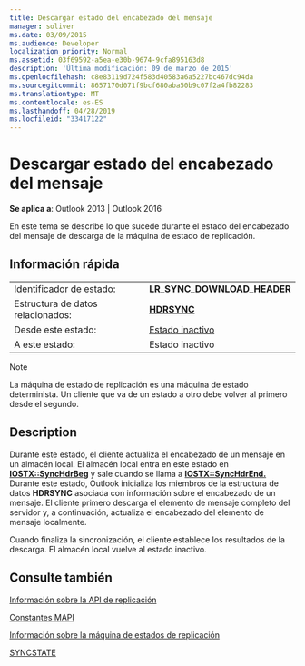 ```yaml
---
title: Descargar estado del encabezado del mensaje
manager: soliver
ms.date: 03/09/2015
ms.audience: Developer
localization_priority: Normal
ms.assetid: 03f69592-a5ea-e30b-9674-9cfa895163d8
description: 'Última modificación: 09 de marzo de 2015'
ms.openlocfilehash: c8e83119d724f583d40583a6a5227bc467dc94da
ms.sourcegitcommit: 8657170d071f9bcf680aba50b9c07f2a4fb82283
ms.translationtype: MT
ms.contentlocale: es-ES
ms.lasthandoff: 04/28/2019
ms.locfileid: "33417122"
---
```

# <a name="download-message-header-state"></a>Descargar estado del encabezado del mensaje

  
  
**Se aplica a**: Outlook 2013 | Outlook 2016 
  
 En este tema se describe lo que sucede durante el estado del encabezado del mensaje de descarga de la máquina de estado de replicación. 
  
## <a name="quick-info"></a>Información rápida

|||
|:-----|:-----|
|Identificador de estado:  <br/> |**LR_SYNC_DOWNLOAD_HEADER** <br/> |
|Estructura de datos relacionados:  <br/> |**[HDRSYNC](hdrsync.md)** <br/> |
|Desde este estado:  <br/> |[Estado inactivo](idle-state.md) <br/> |
|A este estado:  <br/> |Estado inactivo  <br/> |
   
> [!NOTE]
> La máquina de estado de replicación es una máquina de estado determinista. Un cliente que va de un estado a otro debe volver al primero desde el segundo. 
  
## <a name="description"></a>Description

Durante este estado, el cliente actualiza el encabezado de un mensaje en un almacén local. El almacén local entra en este estado en **[IOSTX::SyncHdrBeg](iostx-synchdrbeg.md)** y sale cuando se llama a **[IOSTX::SyncHdrEnd.](iostx-synchdrend.md)** Durante este estado, Outlook inicializa los miembros de la estructura de datos **HDRSYNC** asociada con información sobre el encabezado de un mensaje. El cliente primero descarga el elemento de mensaje completo del servidor y, a continuación, actualiza el encabezado del elemento de mensaje localmente. 
  
Cuando finaliza la sincronización, el cliente establece los resultados de la descarga. El almacén local vuelve al estado inactivo.
  
## <a name="see-also"></a>Consulte también



[Información sobre la API de replicación](about-the-replication-api.md)
  
[Constantes MAPI](mapi-constants.md)
  
[Información sobre la máquina de estados de replicación](about-the-replication-state-machine.md)
  
[SYNCSTATE](syncstate.md)

